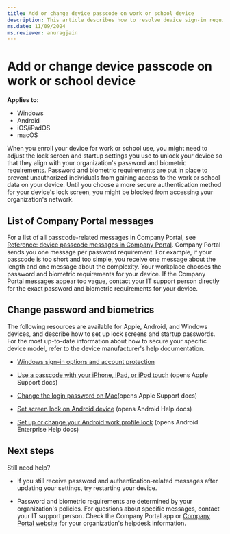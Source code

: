 ```yaml
---
title: Add or change device passcode on work or school device
description: This article describes how to resolve device sign-in requirements, with resources for Windows, Android, macOS, and iOS/iPadOS.
ms.date: 11/09/2024
ms.reviewer: anuragjain
---
```


# Add or change device passcode on work or school device

 **Applies to**:
 * Windows 
 * Android
 * iOS/iPadOS
 * macOS

When you enroll your device for work or school use, you might need to adjust the lock screen and startup settings you use to unlock your device so that they align with your organization's password and biometric requirements. Password and biometric requirements are put in place to prevent unauthorized individuals from gaining access to the work or school data on your device. Until you choose a more secure authentication method for your device's lock screen, you might be blocked from accessing your organization's network.

## List of Company Portal messages

For a list of all passcode-related messages in Company Portal, see [Reference: device passcode messages in Company Portal](intune-company-portal-password-message-reference.md). Company Portal sends you one message per password requirement. For example, if your passcode is too short and too simple, you receive one message about the length and one message about the complexity.  Your workplace chooses the password and biometric requirements for your device. If the Company Portal messages appear too vague, contact your IT support person directly for the exact password and biometric requirements for your device.

## Change password and biometrics

The following resources are available for Apple, Android, and Windows devices, and describe how to set up lock screens and startup passwords. For the most up-to-date information about how to secure your specific device model, refer to the device manufacturer's help documentation.

- [Windows sign-in options and account protection](https://support.microsoft.com/windows/windows-sign-in-options-and-account-protection-7b34d4cf-794f-f6bd-ddcc-e73cdf1a6fbf)

- [Use a passcode with your iPhone, iPad, or iPod touch](https://support.apple.com/en-us/HT204060) (opens Apple Support docs)

- [Change the login password on Mac](https://support.apple.com/guide/mac-help/change-the-login-password-on-mac-mchlp1550/mac)(opens Apple Support docs)

- [Set screen lock on Android device](https://support.google.com/android/answer/9079129) (opens Android Help docs)

- [Set up or change your Android work profile lock](https://support.google.com/work/android/answer/7029958) (opens Android Enterprise Help docs)

## Next steps
Still need help?

* If you still receive password and authentication-related messages after updating your settings, try restarting your device.

* Password and biometric requirements are determined by your organization's policies. For questions about specific messages, contact your IT support person. Check the Company Portal app or [Company Portal website](https://go.microsoft.com/fwlink/?linkid=2010980) for your organization's helpdesk information.
